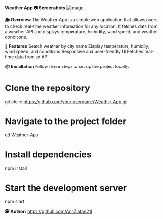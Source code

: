 **Weather App**
**📷 Screenshots**
![image](https://github.com/user-attachments/assets/2b33bb24-5dfa-499d-b2d9-0173087a3d12)

**🌦️ Overview**
The Weather App is a simple web application that allows users to check real-time weather information for any location. It fetches data from a weather API and displays temperature, humidity, wind speed, and weather conditions.

**🚀 Features**
Search weather by city name
Display temperature, humidity, wind speed, and conditions
Responsive and user-friendly UI
Fetches real-time data from an API

**📦 Installation**
Follow these steps to set up the project locally:
# Clone the repository
git clone https://github.com/your-username/Weather-App.git
# Navigate to the project folder
cd Weather-App
# Install dependencies
npm install
# Start the development server
npm start

**🕵️ Author:** https://github.com/AnhZlatan211
